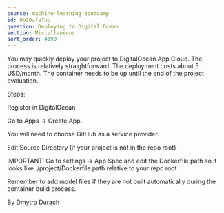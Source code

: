 ```yaml
---
course: machine-learning-zoomcamp
id: 0b20afa7bb
question: Deploying to Digital Ocean
section: Miscellaneous
sort_order: 4190
---
```


You may quickly deploy your project to DigitalOcean App Cloud. The process is relatively straightforward. The deployment costs about 5 USD/month. The container needs to be up until the end of the project evaluation.

Steps:

Register in DigitalOcean

Go to Apps -> Create App.

You will need to choose GitHub as a service provider.

Edit Source Directory (if your project is not in the repo root)

IMPORTANT: Go to settings -> App Spec and edit the Dockerfile path so it looks like ./project/Dockerfile path relative to your repo root

Remember to add model files if they are not built automatically during the container build process.

By Dmytro Durach

